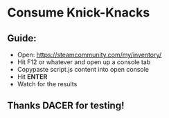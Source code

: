 # Consume Knick-Knacks

## Guide:
* Open: https://steamcommunity.com/my/inventory/
* Hit F12 or whatever and open up a console tab
* Copypaste script.js content into open console
* Hit **ENTER**
* Watch for the results

## Thanks DACER for testing!
